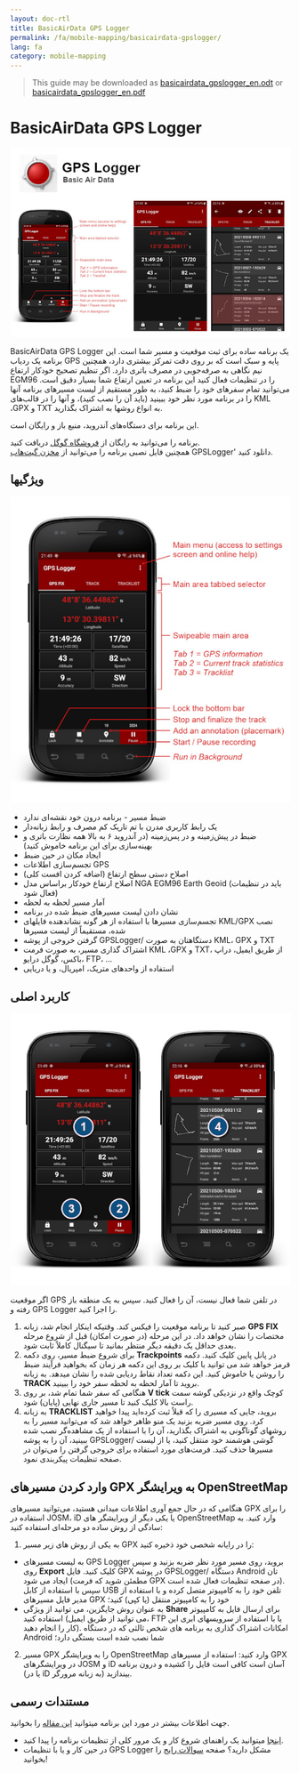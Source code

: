 ```yaml
---
layout: doc-rtl
title: BasicAirData GPS Logger
permalink: /fa/mobile-mapping/basicairdata-gpslogger/
lang: fa
category: mobile-mapping
---
```


> This guide may be downloaded as [basicairdata_gpslogger_en.odt](/files/basicairdata_gpslogger_en.odt) or [basicairdata_gpslogger_en.pdf](/files/basicairdata_gpslogger_en.pdf)  

BasicAirData GPS Logger
=======================

![BasicAirData-GPSLogger-002][]

BasicAirData GPS Logger یک برنامه ساده برای ثبت موقعیت و مسیر شما است. این برنامه یک ردیاب GPS پایه و سبک است که بر روی دقت تمرکز بیشتری دارد، همچنین نیم نگاهی به صرفه‌جویی در مصرف باتری دارد. اگر تنظیم تصحیح خودکار ارتفاع EGM96 را در تنظیمات فعال کنید این برنامه در تعیین ارتفاع شما بسیار دقیق است. می‌توانید تمام سفرهای خود را ضبط کنید، به طور مستقیم از لیست مسیرهای برنامه آنها را در برنامه مورد نظر خود ببینید (باید آن را نصب کنید)، و آنها را در قالب‌های KML ،GPX و TXT به انواع روشها به اشتراک بگذارید.

این برنامه برای دستگاه‌های آندروید، منبع باز و رایگان است.

برنامه را می‌توانید به رایگان از [فروشگاه گوگل](https://play.google.com/store/apps/details?id=eu.basicairdata.graziano.gpslogger) دریافت کنید.<br>
همچنین فایل نصبی برنامه را می‌توانید از [مخزن گیت‌هاب](https://github.com/BasicAirData/GPSLogger/tree/master/apk) GPSLogger' دانلود کنید.

ویژگیها
--------

![BasicAirData-GPSLogger-000][]

* ضبط مسیر - برنامه درون خود نقشه‌ای ندارد
* یک رابط کاربری مدرن با تم تاریک کم مصرف و رابط زبانه‌دار
* ضبط در پیش‌زمینه و در پس‌زمینه (در آندروید ۶ به بالا همه نظارت باتری و بهینه‌سازی برای این برنامه خاموش کنید)
* ایجاد مکان در حین ضبط
* تجسم‌سازی اطلاعات GPS
* اصلاح دستی سطح ارتفاع (اضافه کردن افست کلی)
* اصلاح ارتفاع خودکار براساس مدل NGA EGM96 Earth Geoid (باید در تنظیمات فعال شود)
* آمار مسیر لحظه به لحظه
* نشان دادن لیست مسیرهای ضبط شده در برنامه
* تجسم‌سازی مسیرها با استفاده از هر گونه نشاندهنده فایلهای KML/GPX نصب شده، مستقیماً از لیست مسیرها
* گرفتن خروجی از پوشه GPSLogger/ دستگاهتان به صورت KML، GPX و TXT
* اشتراک گذاری مسیر، به صورت فرمت KML ،GPX و TXT، از طریق ایمیل، دراپ باکس، گوگل درایو، FTP، ...
* استفاده از واحدهای متریک، امپریال، و یا دریایی

کاربرد اصلی
-----------

![BasicAirData-GPSLogger-001][]

اگر موقعیت GPS در تلفن شما فعال نیست، آن را فعال کنید. سپس به یک منطقه باز رفته و GPS Logger را اجرا کنید.

1. صبر کنید تا برنامه موقعیت را فیکس کند. وقتیکه اینکار انجام شد، زبانه __GPS FIX__ مختصات را نشان خواهد داد. در این مرحله (در صورت امکان) قبل از شروع مرحله بعدی حداقل یک دقیقه دیگر منتظر بمانید تا سیگنال کاملاً ثابت شود.
2. برای شروع ضبط مسیر، روی دکمه __Trackpoints__ در پانل پایین کلیک کنید. دکمه قرمز خواهد شد می توانید با کلیک بر روی این دکمه هر زمان که بخواهید فرآیند ضبط را روشن یا خاموش کنید. این دکمه تعداد نقاط ردیابی شده را نشان میدهد.
به زبانه __TRACK__ بروید تا آمار لحظه به لحظه سفر خود را ببینید.
3. هنگامی که سفر شما تمام شد، بر روی __V tick__ کوچک واقع در نزدیکی گوشه سمت راست بالا کلیک کنید تا مسیر جاری نهایی (پایان) شود.
4. به زبانه __TRACKLIST__ بروید، جایی که مسیری را که قبلاً ثبت کرده‌اید پیدا خواهید کرد. روی مسیر ضربه بزنید یک منو ظاهر خواهد شد که می‌توانید مسیر را به روشهای گوناگونی به اشتراک بگذارید، آن را با استفاده از یک مشاهده‌گر نصب شده ببینید، آن را به پوشه GPSLogger/ گوشی هوشمند خود منتقل کنید، یا از لیست مسیرها حذف کنید. فرمت‌های مورد استفاده برای خروجی گرفتن را می‌توان در صفحه تنظیمات پیکربندی نمود.

وارد کردن مسیرهای GPX به ویرایشگر OpenStreetMap
--------------------------------------------

هنگامی که در حال جمع آوری اطلاعات میدانی هستید، می‌توانید مسیرهای GPX را برای استفاده در JOSM، iD یا یکی دیگر از ویرایشگر های OpenStreetMap وارد کنید.
به سادگی از روش ساده دو مرحله‌ای استفاده کنید:

1. به یکی از روش های زیر مسیر GPX را در رایانه شخصی خود ذخیره کنید:
* به لیست مسیرهای GPS Logger بروید، روی مسیر مورد نظر ضربه بزنید و سپس روی __Export__ کلیک کنید. فایل GPX در پوشه GPSLogger/ دستگاه Android تان ایجاد می شود (مطمئن شوید که فرمت GPX در صفحه تنظیمات فعال شده است). سپس با استفاده از کابل USB تلفن خود را به کامپیوتر متصل کرده و با استفاده از مدیر فایل مسیرهای GPX خود را به کامپیوتر منتقل (یا کپی) کنید؛
* به عنوان روش جایگزین، می توانید از ویژگی __Share__ برای ارسال فایل به کامپیوتر استفاده کنید (می توانید از طریق ایمیل، FTP یا با استفاده از سرویسهای ابری این کار را انجام دهید). امکانات اشتراک گذاری به برنامه های شخص ثالثی که در دستگاه Android شما نصب شده است بستگی دارد؛
2. مسیر GPX را به ویرایشگر OpenStreetMap وارد کنید: استفاده از مسیرهای GPX در ویرایشگرهای JOSM و iD آسان است کافی است فایل را کشیده و درون برنامه (یا در iD به زبانه مرورگر) بیندازید.

مستندات رسمی
----------------------

جهت اطلاعات بیشتر در مورد این برنامه میتوانید [این مقاله](http://www.basicairdata.eu/projects/android/android-gps-logger/) را بخوانید. <br>
- [اینجا](http://www.basicairdata.eu/projects/android/android-gps-logger/getting-started-guide-for-gps-logger/) میتوانید یک راهنمای شروع کار و یک مرور کلی از تنظیمات برنامه را پیدا کنید. <br>
- در حین کار و یا با تنظیمات GPS Logger مشکل دارید؟ صفحه [سوالات رایج](https://github.com/BasicAirData/GPSLogger/blob/master/readme.md#frequently-asked-questions) را بخوانید!

[BasicAirData-GPSLogger-002]:  /images/mobile-mapping/basicairdata-gpslogger_002.en.jpg
[BasicAirData-GPSLogger-000]:  /images/mobile-mapping/basicairdata-gpslogger_000.en.jpg
[BasicAirData-GPSLogger-001]:  /images/mobile-mapping/basicairdata-gpslogger_001.en.jpg